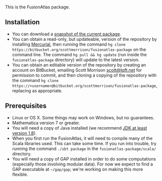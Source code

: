 This is the FusionAtlas package.

## Installation ##
* You can download a [snapshot of the current package](https://bitbucket.org/scottmorrison/fusionatlas-package/get/tip.zip).
* You can obtain a read-only, but updateable, version of the repository by installing [Mercurial](https://www.mercurial-scm.org/downloads), then running the command `hg clone https://bitbucket.org/scottmorrison/fusionatlas-package` on the command line. The command `hg pull && hg update` (run inside the `fusionatlas-package` directory) will update to the latest version.
* You can obtain an editable version of the repository by creating an account on BitBucket, emailing Scott Morrison <scott@tqft.net> for permission to commit, and then cloning a copying of the repository with the command
`hg clone https://<username>@bitbucket.org/scottmorrison/fusionatlas-package`, replacing <username> as appropriate.

## Prerequisites ##
* Linux or OS X. Some things may work on Windows, but no guarantees.
* Mathematica version 7 or greater.
* You will need a copy of Java installed (we recommend [JDK at least version 1.8](http://www.oracle.com/technetwork/java/javase/downloads/jdk8-downloads-2133151.html)).
* When you first run the FusionAtlas, it will need to compile many of the Scala libraries used. This can take some time. If you run into trouble, try running the command `./sbt package` in the `fusionatlas-package/scala/` directory.
* You will need a copy of GAP installed in order to do some computations (especially those involving modular data). For now we expect to find a GAP executable at `~/gap/gap`; we're working on making this more flexible.